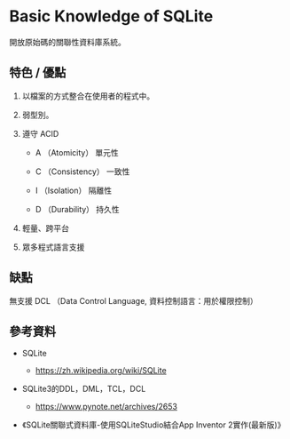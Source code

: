 # Basic Knowledge of SQLite


開放原始碼的關聯性資料庫系統。


## 特色 / 優點


1. 以檔案的方式整合在使用者的程式中。

1. 弱型別。

1. 遵守 ACID

   * A （Atomicity） 單元性

   * C （Consistency） 一致性

   * I （Isolation） 隔離性

   * D （Durability） 持久性

1. 輕量、跨平台

1. 眾多程式語言支援


## 缺點


無支援 DCL （Data Control Language, 資料控制語言：用於權限控制）


## 參考資料

* SQLite

  * https://zh.wikipedia.org/wiki/SQLite

* SQLite3的DDL，DML，TCL，DCL

  * https://www.pynote.net/archives/2653

* 《SQLite關聯式資料庫-使用SQLiteStudio結合App Inventor 2實作(最新版)》